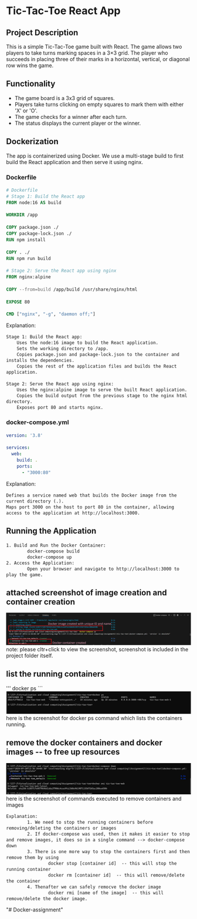 # Tic-Tac-Toe React App

## Project Description

This is a simple Tic-Tac-Toe game built with React. The game allows two players to take turns marking spaces in a 3×3 grid. The player who succeeds in placing three of their marks in a horizontal, vertical, or diagonal row wins the game.

## Functionality

- The game board is a 3x3 grid of squares.
- Players take turns clicking on empty squares to mark them with either 'X' or 'O'.
- The game checks for a winner after each turn.
- The status displays the current player or the winner.

## Dockerization

The app is containerized using Docker. We use a multi-stage build to first build the React application and then serve it using nginx.

### Dockerfile

```dockerfile
# Dockerfile
# Stage 1: Build the React app
FROM node:16 AS build

WORKDIR /app

COPY package.json ./
COPY package-lock.json ./
RUN npm install

COPY . ./
RUN npm run build

# Stage 2: Serve the React app using nginx
FROM nginx:alpine

COPY --from=build /app/build /usr/share/nginx/html

EXPOSE 80

CMD ["nginx", "-g", "daemon off;"]
```

Explanation:

    Stage 1: Build the React app:
        Uses the node:16 image to build the React application.
        Sets the working directory to /app.
        Copies package.json and package-lock.json to the container and installs the dependencies.
        Copies the rest of the application files and builds the React application.

    Stage 2: Serve the React app using nginx:
        Uses the nginx:alpine image to serve the built React application.
        Copies the build output from the previous stage to the nginx html directory.
        Exposes port 80 and starts nginx.

### docker-compose.yml
```yml file
version: '3.8'

services:
  web:
    build: .
    ports:
      - "3000:80"
```
Explanation:

    Defines a service named web that builds the Docker image from the current directory (.).
    Maps port 3000 on the host to port 80 in the container, allowing access to the application at http://localhost:3000.

## Running the Application

    1. Build and Run the Docker Container:
            docker-compose build
            docker-compose up
    2. Access the Application:
            Open your browser and navigate to http://localhost:3000 to play the game.
    

## attached screenshot of image creation and container creation
![alt text](image.png)  note: please cltr+click to view the screenshot, screenshot is included in the project folder itself.

## list the running containers
''' docker ps ```
![alt text](image-1.png)  here is the screenshot for docker ps command which lists the containers running.

## remove the docker containers and docker images -- to free up resources
![alt text](image-2.png)  here is the screenshot of commands executed to remove containers and images

    Explanation:
            1. We need to stop the running containers before removing/deleting the containers or images
            2. If docker-compose was used, then it makes it easier to stop and remove images, it does so in a single command --> docker-compose down
            3. There is one more way to stop the containers first and then remove them by using
                    docker stop [container id]  -- this will stop the running container
                    docker rm [container id]  -- this will remove/delete the container
            4. Thenafter we can safely remocve the docker image
                    docker rmi [name of the image]  -- this will remove/delete the docker image.

"# Docker-assignment" 
